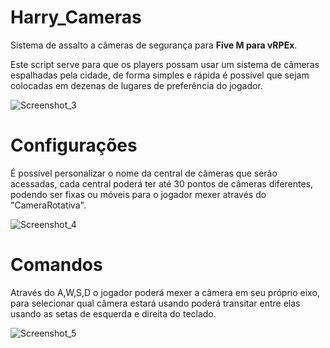 # Harry_Cameras

Sistema de assalto a câmeras de segurança para **Five M para vRPEx**.

Este script serve para que os players possam usar um sistema de câmeras espalhadas pela cidade, de forma simples e rápida é possível que sejam colocadas em dezenas de lugares de preferência do jogador.

![Screenshot_3](https://github.com/SylvioLeonZanotti/Harry_Cameras/assets/123652053/ea0a13dc-f73c-452b-8fa6-c5ed6b77eb0c)

# Configurações

É possível personalizar o nome da central de câmeras que serão acessadas, cada central poderá ter até 30 pontos de câmeras diferentes, podendo ser fixas ou móveis para o jogador mexer através do "CameraRotativa".

![Screenshot_4](https://github.com/SylvioLeonZanotti/Harry_Cameras/assets/123652053/0ee304be-cc4a-4ed5-9e51-4692b04d6de4)

# Comandos

Através do A,W,S,D o jogador poderá mexer a câmera em seu próprio eixo, para selecionar qual câmera estará usando poderá transitar entre elas usando as setas de esquerda e direita do teclado.

![Screenshot_5](https://github.com/SylvioLeonZanotti/Harry_Cameras/assets/123652053/be2d633f-f652-4809-911e-dc53c01ed0d6)
